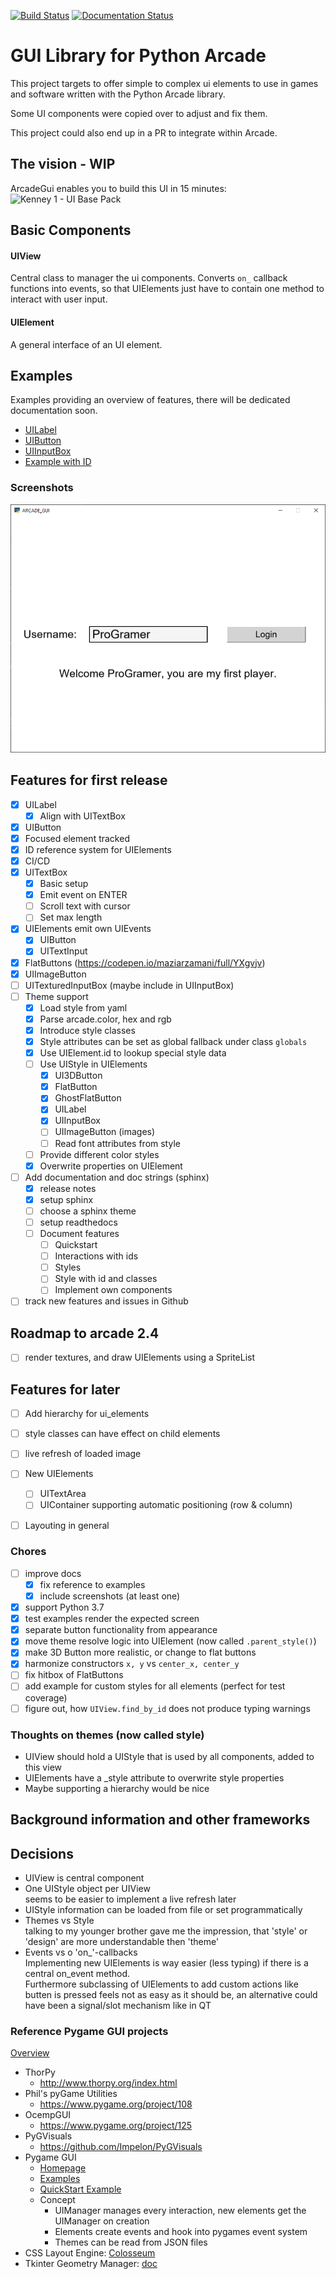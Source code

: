 [![Build Status](https://travis-ci.org/eruvanos/arcade_gui.svg?branch=master)](https://travis-ci.org/eruvanos/arcade_gui)
[![Documentation Status](https://readthedocs.org/projects/arcade-gui/badge/?version=latest)](https://arcade-gui.readthedocs.io/en/latest/?badge=latest)

# GUI Library for Python Arcade

This project targets to offer simple to complex ui elements
to use in games and software written with the Python Arcade library.

Some UI components were copied over to adjust and fix them.

This project could also end up in a PR to integrate within Arcade.

## The vision - WIP

ArcadeGui enables you to build this UI in 15 minutes:
![Kenney 1 - UI Base Pack](docs\_static\UIBasePackPreview.png)


## Basic Components

#### UIView
Central class to manager the ui components.
Converts `on_` callback functions into events, so that UIElements
just have to contain one method to interact with user input.

#### UIElement
A general interface of an UI element.

## Examples

Examples providing an overview of features, there will be dedicated documentation soon.

* [UILabel](https://github.com/eruvanos/arcade_gui/blob/master/examples/show_uilabel.py)
* [UIButton](https://github.com/eruvanos/arcade_gui/blob/master/examples/show_uibutton.py)
* [UIInputBox](https://github.com/eruvanos/arcade_gui/blob/master/examples/show_uiinputbox.py)
* [Example with ID](https://github.com/eruvanos/arcade_gui/blob/master/examples/show_id_example.py)

### Screenshots

![Example with ID Screenshot](https://github.com/eruvanos/arcade_gui/blob/master/docs/_static/ProGramer.png)


## Features for first release

* [x] UILabel
    * [x] Align with UITextBox
* [x] UIButton
* [x] Focused element tracked
* [x] ID reference system for UIElements
* [x] CI/CD
* [x] UITextBox
    * [x] Basic setup
    * [x] Emit event on ENTER
    * [ ] Scroll text with cursor
    * [ ] Set max length
* [x] UIElements emit own UIEvents
    * [x] UIButton
    * [x] UITextInput
* [x] FlatButtons (https://codepen.io/maziarzamani/full/YXgvjv)
* [x] UIImageButton
* [ ] UITexturedInputBox (maybe include in UIInputBox)
* [ ] Theme support
    * [x] Load style from yaml
    * [x] Parse arcade.color, hex and rgb
    * [x] Introduce style classes
    * [x] Style attributes can be set as global fallback under class `globals`
    * [x] Use UIElement.id to lookup special style data
    * [ ] Use UIStyle in UIElements
      * [x] UI3DButton
      * [x] FlatButton
      * [x] GhostFlatButton
      * [x] UILabel
      * [x] UIInputBox
      * [ ] UIImageButton (images)
      * [ ] Read font attributes from style
    * [ ] Provide different color styles
    * [x] Overwrite properties on UIElement 
* [ ] Add documentation and doc strings (sphinx)
    * [x] release notes
    * [x] setup sphinx
    * [ ] choose a sphinx theme
    * [ ] setup readthedocs
    * [ ] Document features
      * [ ] Quickstart
      * [ ] Interactions with ids 
      * [ ] Styles
      * [ ] Style with id and classes
      * [ ] Implement own components
* [ ] track new features and issues in Github

## Roadmap to arcade 2.4

* [ ] render textures, and draw UIElements using a SpriteList

## Features for later

* [ ] Add hierarchy for ui_elements 
* [ ] style classes can have effect on child elements
* [ ] live refresh of loaded image
* [ ] New UIElements
  * [ ] UITextArea
  * [ ] UIContainer supporting automatic positioning (row & column) 
* [ ] Layouting in general


### Chores

* [ ] improve docs
    * [x] fix reference to examples
    * [x] include screenshots (at least one)
* [x] support Python 3.7
* [x] test examples render the expected screen
* [x] separate button functionality from appearance 
* [x] move theme resolve logic into UIElement (now called `.parent_style()`) 
* [x] make 3D Button more realistic, or change to flat buttons
* [x] harmonize constructors `x, y` vs `center_x, center_y`
* [ ] fix hitbox of FlatButtons 
* [ ] add example for custom styles for all elements (perfect for test coverage)
* [ ] figure out, how `UIView.find_by_id` does not produce typing warnings

### Thoughts on themes (now called style)

* UIView should hold a UIStyle that is used by all components, added to this view
* UIElements have a _style attribute to overwrite style properties
* Maybe supporting a hierarchy would be nice 

## Background information and other frameworks

## Decisions

* UIView is central component
* One UIStyle object per UIView  
  seems to be easier to implement a live refresh later
* UIStyle information can be loaded from file or set programmatically
* Themes vs Style  
  talking to my younger brother gave me the impression, that 'style' or 'design' are more understandable then 'theme'
* Events vs o 'on_'-callbacks  
  Implementing new UIElements is way easier (less typing) if there is a central on_event method.  
  Furthermore subclassing of UIElements to add custom actions like butten is pressed feels not as easy as it should be,
  an alternative could have been a signal/slot mechanism like in QT


### Reference Pygame GUI projects

[Overview](https://www.pygame.org/wiki/gui)

* ThorPy
    * http://www.thorpy.org/index.html
* Phil's pyGame Utilities
    * https://www.pygame.org/project/108
* OcempGUI
    * https://www.pygame.org/project/125
* PyGVisuals
    * https://github.com/Impelon/PyGVisuals
* Pygame GUI
    * [Homepage](https://github.com/MyreMylar/pygame_gui)
    * [Examples](https://github.com/MyreMylar/pygame_gui_examples)
    * [QuickStart Example](https://github.com/MyreMylar/pygame_gui_examples/blob/master/quick_start.py)
    * Concept
        * UIManager manages every interaction, new elements get the UIManager on creation
        * Elements create events and hook into pygames event system
        * Themes can be read from JSON files
* CSS Layout Engine: [Colosseum](https://colosseum.readthedocs.io/en/latest/index.html)
* Tkinter Geometry Manager: [doc](https://effbot.org/tkinterbook/pack.htm)